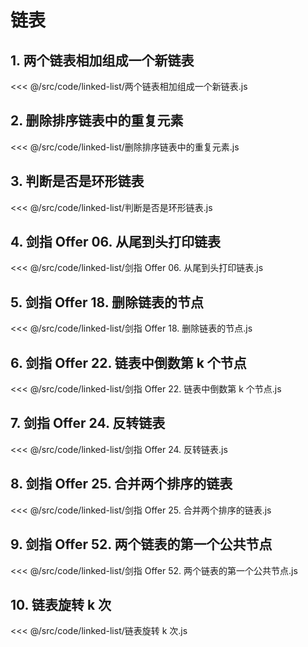 # 链表

## 1. 两个链表相加组成一个新链表

<<< @/src/code/linked-list/两个链表相加组成一个新链表.js

## 2. 删除排序链表中的重复元素

<<< @/src/code/linked-list/删除排序链表中的重复元素.js

## 3. 判断是否是环形链表

<<< @/src/code/linked-list/判断是否是环形链表.js

## 4. 剑指 Offer 06. 从尾到头打印链表

<<< @/src/code/linked-list/剑指 Offer 06. 从尾到头打印链表.js

## 5. 剑指 Offer 18. 删除链表的节点

<<< @/src/code/linked-list/剑指 Offer 18. 删除链表的节点.js

## 6. 剑指 Offer 22. 链表中倒数第 k 个节点

<<< @/src/code/linked-list/剑指 Offer 22. 链表中倒数第 k 个节点.js

## 7. 剑指 Offer 24. 反转链表

<<< @/src/code/linked-list/剑指 Offer 24. 反转链表.js

## 8. 剑指 Offer 25. 合并两个排序的链表

<<< @/src/code/linked-list/剑指 Offer 25. 合并两个排序的链表.js

## 9. 剑指 Offer 52. 两个链表的第一个公共节点

<<< @/src/code/linked-list/剑指 Offer 52. 两个链表的第一个公共节点.js

## 10. 链表旋转 k 次

<<< @/src/code/linked-list/链表旋转 k 次.js